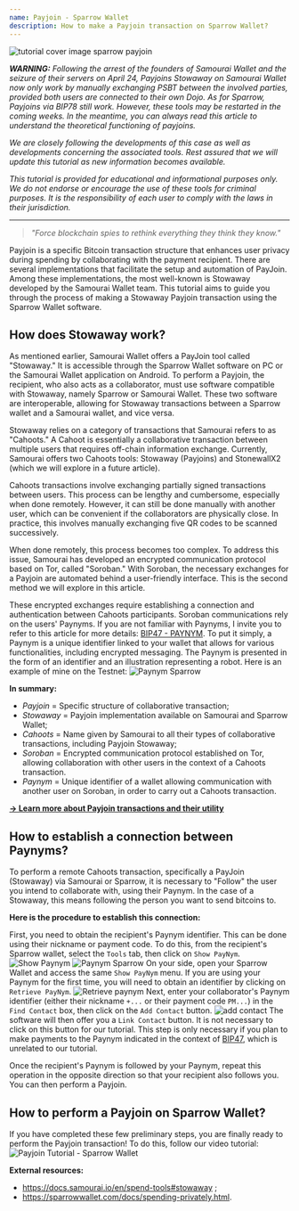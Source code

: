 ```yaml
---
name: Payjoin - Sparrow Wallet
description: How to make a Payjoin transaction on Sparrow Wallet?
---
```

![tutorial cover image sparrow payjoin](assets/cover.webp)

_**WARNING:** Following the arrest of the founders of Samourai Wallet and the seizure of their servers on April 24, Payjoins Stowaway on Samourai Wallet now only work by manually exchanging PSBT between the involved parties, provided both users are connected to their own Dojo. As for Sparrow, Payjoins via BIP78 still work. However, these tools may be restarted in the coming weeks. In the meantime, you can always read this article to understand the theoretical functioning of payjoins._

_We are closely following the developments of this case as well as developments concerning the associated tools. Rest assured that we will update this tutorial as new information becomes available._

_This tutorial is provided for educational and informational purposes only. We do not endorse or encourage the use of these tools for criminal purposes. It is the responsibility of each user to comply with the laws in their jurisdiction._

---

> *"Force blockchain spies to rethink everything they think they know."*

Payjoin is a specific Bitcoin transaction structure that enhances user privacy during spending by collaborating with the payment recipient. There are several implementations that facilitate the setup and automation of PayJoin. Among these implementations, the most well-known is Stowaway developed by the Samourai Wallet team. This tutorial aims to guide you through the process of making a Stowaway Payjoin transaction using the Sparrow Wallet software.

## How does Stowaway work?

As mentioned earlier, Samourai Wallet offers a PayJoin tool called "Stowaway." It is accessible through the Sparrow Wallet software on PC or the Samourai Wallet application on Android. To perform a Payjoin, the recipient, who also acts as a collaborator, must use software compatible with Stowaway, namely Sparrow or Samourai Wallet. These two software are interoperable, allowing for Stowaway transactions between a Sparrow wallet and a Samourai wallet, and vice versa.

Stowaway relies on a category of transactions that Samourai refers to as "Cahoots." A Cahoot is essentially a collaborative transaction between multiple users that requires off-chain information exchange. Currently, Samourai offers two Cahoots tools: Stowaway (Payjoins) and StonewallX2 (which we will explore in a future article).

Cahoots transactions involve exchanging partially signed transactions between users. This process can be lengthy and cumbersome, especially when done remotely. However, it can still be done manually with another user, which can be convenient if the collaborators are physically close. In practice, this involves manually exchanging five QR codes to be scanned successively.

When done remotely, this process becomes too complex. To address this issue, Samourai has developed an encrypted communication protocol based on Tor, called "Soroban." With Soroban, the necessary exchanges for a Payjoin are automated behind a user-friendly interface. This is the second method we will explore in this article.

These encrypted exchanges require establishing a connection and authentication between Cahoots participants. Soroban communications rely on the users' Paynyms. If you are not familiar with Paynyms, I invite you to refer to this article for more details: [BIP47 - PAYNYM](https://planb.network/tutorials/privacy/paynym-bip47).
To put it simply, a Paynym is a unique identifier linked to your wallet that allows for various functionalities, including encrypted messaging. The Paynym is presented in the form of an identifier and an illustration representing a robot. Here is an example of mine on the Testnet: ![Paynym Sparrow](assets/en/1.webp)

**In summary:**
- *Payjoin* = Specific structure of collaborative transaction;
- *Stowaway* = Payjoin implementation available on Samourai and Sparrow Wallet;
- *Cahoots* = Name given by Samourai to all their types of collaborative transactions, including Payjoin Stowaway;
- *Soroban* = Encrypted communication protocol established on Tor, allowing collaboration with other users in the context of a Cahoots transaction.
- *Paynym* = Unique identifier of a wallet allowing communication with another user on Soroban, in order to carry out a Cahoots transaction.

[**-> Learn more about Payjoin transactions and their utility**](https://planb.network/tutorials/privacy/payjoin)

## How to establish a connection between Paynyms?

To perform a remote Cahoots transaction, specifically a PayJoin (Stowaway) via Samourai or Sparrow, it is necessary to "Follow" the user you intend to collaborate with, using their Paynym. In the case of a Stowaway, this means following the person you want to send bitcoins to.

**Here is the procedure to establish this connection:**

First, you need to obtain the recipient's Paynym identifier. This can be done using their nickname or payment code. To do this, from the recipient's Sparrow wallet, select the `Tools` tab, then click on `Show PayNym`.
![Show Paynym](assets/notext/2.webp)
![Paynym Sparrow](assets/en/1.webp)
On your side, open your Sparrow Wallet and access the same `Show PayNym` menu. If you are using your Paynym for the first time, you will need to obtain an identifier by clicking on `Retrieve PayNym`.
![Retrieve paynym](assets/notext/3.webp)
Next, enter your collaborator's Paynym identifier (either their nickname `+...` or their payment code `PM...`) in the `Find Contact` box, then click on the `Add Contact` button.
![add contact](assets/notext/4.webp)
The software will then offer you a `Link Contact` button. It is not necessary to click on this button for our tutorial. This step is only necessary if you plan to make payments to the Paynym indicated in the context of [BIP47](https://planb.network/tutorials/privacy/paynym-bip47), which is unrelated to our tutorial.

Once the recipient's Paynym is followed by your Paynym, repeat this operation in the opposite direction so that your recipient also follows you. You can then perform a Payjoin.

## How to perform a Payjoin on Sparrow Wallet?
If you have completed these few preliminary steps, you are finally ready to perform the Payjoin transaction! To do this, follow our video tutorial:
![Payjoin Tutorial - Sparrow Wallet](https://youtu.be/ZQxKod3e0Mg)

**External resources:**
- https://docs.samourai.io/en/spend-tools#stowaway ;
- https://sparrowwallet.com/docs/spending-privately.html.
